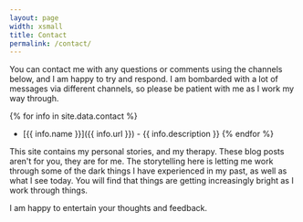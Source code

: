 ```yaml
---
layout: page
width: xsmall
title: Contact
permalink: /contact/
---
```


You can contact me with any questions or comments using the channels below, and I am happy to try and respond. I am bombarded with a lot of messages via different channels, so please be patient with me as I work my way through.

{% for info in site.data.contact %}
- [{{ info.name }}]({{ info.url }}) - {{ info.description }}
{% endfor %}

This site contains my personal stories, and my therapy. These blog posts aren't for you, they are for me. The storytelling here is letting me work through some of the dark things I have experienced in my past, as well as what I see today. You will find that things are getting increasingly bright as I work through things.

I am happy to entertain your thoughts and feedback.

